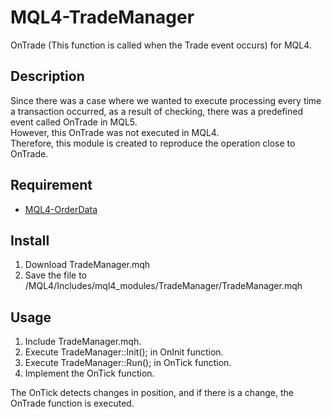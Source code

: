 # MQL4-TradeManager
OnTrade (This function is called when the Trade event occurs) for MQL4.


## Description
Since there was a case where we wanted to execute processing every time a transaction occurred, as a result of checking, there was a predefined event called OnTrade in MQL5.  
However, this OnTrade was not executed in MQL4.  
Therefore, this module is created to reproduce the operation close to OnTrade.


## Requirement
- [MQL4-OrderData](https://github.com/KeisukeIwabuchi/MQL4-OrderData)


## Install
1. Download TradeManager.mqh
2. Save the file to /MQL4/Includes/mql4_modules/TradeManager/TradeManager.mqh


## Usage
1. Include TradeManager.mqh.
2. Execute TradeManager::Init(); in OnInit function.
3. Execute TradeManager::Run(); in OnTick function.
4. Implement the OnTick function.

The OnTick detects changes in position, and if there is a change, the OnTrade function is executed.
